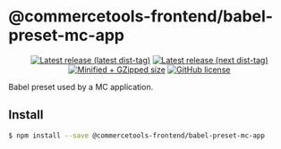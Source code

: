 # @commercetools-frontend/babel-preset-mc-app

<p align="center">
  <a href="https://www.npmjs.com/package/@commercetools-frontend/babel-preset-mc-app"><img src="https://badgen.net/npm/v/@commercetools-frontend/babel-preset-mc-app" alt="Latest release (latest dist-tag)" /></a> <a href="https://www.npmjs.com/package/@commercetools-frontend/babel-preset-mc-app"><img src="https://badgen.net/npm/v/@commercetools-frontend/babel-preset-mc-app/next" alt="Latest release (next dist-tag)" /></a> <a href="https://bundlephobia.com/result?p=@commercetools-frontend/babel-preset-mc-app"><img src="https://badgen.net/bundlephobia/minzip/@commercetools-frontend/babel-preset-mc-app" alt="Minified + GZipped size" /></a> <a href="https://github.com/commercetools/merchant-center-application-kit/blob/main/LICENSE"><img src="https://badgen.net/github/license/commercetools/merchant-center-application-kit" alt="GitHub license" /></a>
</p>

Babel preset used by a MC application.

## Install

```bash
$ npm install --save @commercetools-frontend/babel-preset-mc-app
```
